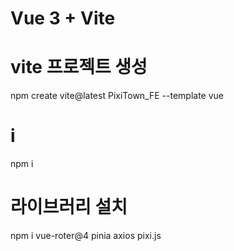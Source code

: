 # Vue 3 + Vite

# vite 프로젝트 생성
npm create vite@latest PixiTown_FE --template vue

# i
npm i

# 라이브러리 설치
npm i vue-roter@4 pinia axios pixi.js


